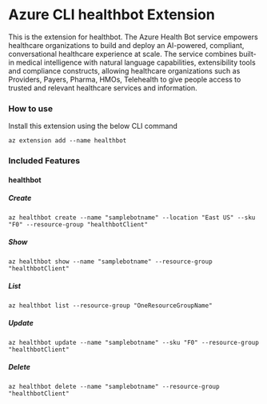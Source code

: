 # Azure CLI healthbot Extension #
This is the extension for healthbot.
The Azure Health Bot service empowers healthcare organizations to build and deploy an AI-powered, compliant, conversational healthcare experience at scale.
The service combines built-in medical intelligence with natural language capabilities, extensibility tools and compliance constructs, allowing healthcare organizations such as Providers, Payers, Pharma, HMOs, Telehealth to give people access to trusted and relevant healthcare services and information.

### How to use ###
Install this extension using the below CLI command
```
az extension add --name healthbot
```

### Included Features ###
#### healthbot ####
##### Create #####
```
az healthbot create --name "samplebotname" --location "East US" --sku "F0" --resource-group "healthbotClient"
```
##### Show #####
```
az healthbot show --name "samplebotname" --resource-group "healthbotClient"
```
##### List #####
```
az healthbot list --resource-group "OneResourceGroupName"
```
##### Update #####
```
az healthbot update --name "samplebotname" --sku "F0" --resource-group "healthbotClient"
```
##### Delete #####
```
az healthbot delete --name "samplebotname" --resource-group "healthbotClient"
```